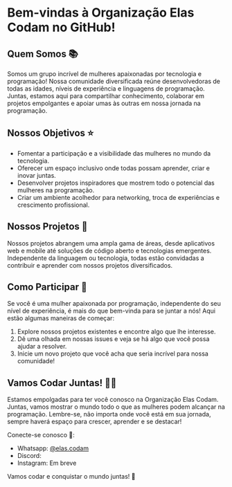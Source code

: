 # Bem-vindas à Organização Elas Codam no GitHub!

## Quem Somos 📚

Somos um grupo incrível de mulheres apaixonadas por tecnologia e programação! Nossa comunidade diversificada reúne desenvolvedoras de todas as idades, níveis de experiência e linguagens de programação. Juntas, estamos aqui para compartilhar conhecimento, colaborar em projetos empolgantes e apoiar umas às outras em nossa jornada na programação.

## Nossos Objetivos :star:

- Fomentar a participação e a visibilidade das mulheres no mundo da tecnologia.
- Oferecer um espaço inclusivo onde todas possam aprender, criar e inovar juntas.
- Desenvolver projetos inspiradores que mostrem todo o potencial das mulheres na programação.
- Criar um ambiente acolhedor para networking, troca de experiências e crescimento profissional.

## Nossos Projetos 🚀

Nossos projetos abrangem uma ampla gama de áreas, desde aplicativos web e mobile até soluções de código aberto e tecnologias emergentes. Independente da linguagem ou tecnologia, todas estão convidadas a contribuir e aprender com nossos projetos diversificados.

## Como Participar 🤝

Se você é uma mulher apaixonada por programação, independente do seu nível de experiência, é mais do que bem-vinda para se juntar a nós! Aqui estão algumas maneiras de começar:

1. Explore nossos projetos existentes e encontre algo que lhe interesse.
2. Dê uma olhada em nossas issues e veja se há algo que você possa ajudar a resolver.
3. Inicie um novo projeto que você acha que seria incrível para nossa comunidade!

## Vamos Codar Juntas! :woman_technologist:

Estamos empolgadas para ter você conosco na Organização Elas Codam. Juntas, vamos mostrar o mundo todo o que as mulheres podem alcançar na programação. Lembre-se, não importa onde você está em sua jornada, sempre haverá espaço para crescer, aprender e se destacar!

Conecte-se conosco 💌:

- Whatsapp: [@elas.codam](https://chat.whatsapp.com/ImzzXVhVKy0BuB373AALgt)
- Discord: 
- Instagram: Em breve

Vamos codar e conquistar o mundo juntas! 🚀


